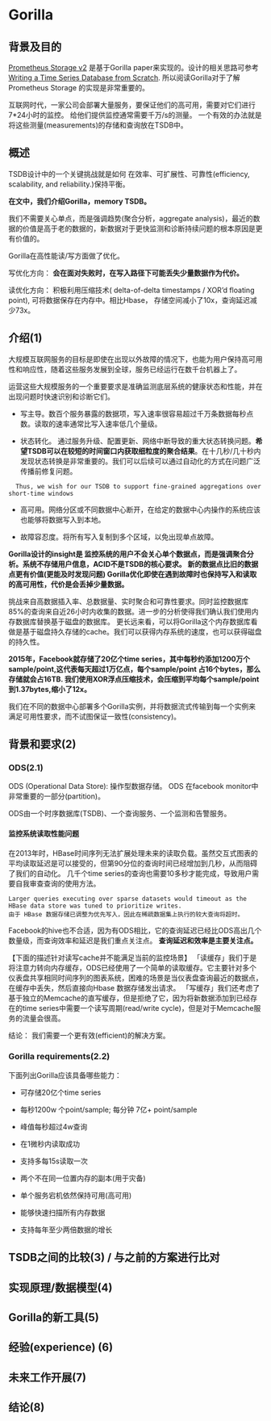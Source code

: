 # Gorilla 


## 背景及目的

[Prometheus Storage v2](https://github.com/prometheus-junkyard/tsdb) 是基于Gorilla paper来实现的。设计的相关思路可参考[Writing a Time Series Database from Scratch](https://fabxc.org/tsdb/).
所以阅读Gorilla对于了解Prometheus Storage 的实现是非常重要的。

互联网时代，一家公司会部署大量服务，要保证他们的高可用，需要对它们进行7*24小时的监控。 给他们提供监控通常需要千万/s的测量。
一个有效的办法就是将这些测量(measurements)的存储和查询放在TSDB中。

## 概述

TSDB设计中的一个关键挑战就是如何 在效率、可扩展性、可靠性(efficiency, scalability, and reliability.)保持平衡。

**在文中，我们介绍Gorilla，memory TSDB。**

我们不需要关心单点，而是强调趋势(聚合分析，aggregate analysis)，最近的数据的价值是高于老的数据的，新数据对于更快监测和诊断持续问题的根本原因是更有价值的。

Gorilla在高性能读/写方面做了优化。

写优化方向： **会在面对失败时，在写入路径下可能丢失少量数据作为代价。**

读优化方向： 积极利用压缩技术( delta-of-delta timestamps /   XOR’d floating point), 可将数据保存在内存中。相比Hbase， 存储空间减小了10x，查询延迟减少73x。


## 介绍(1)

大规模互联网服务的目标是即使在出现以外故障的情况下，也能为用户保持高可用性和响应性，随着这些服务发展到全球，服务已经运行在数千台机器上了。

运营这些大规模服务的一个重要要求是准确监测底层系统的健康状态和性能，并在出现问题时快速识别和诊断它们。

- 写主导。数百个服务暴露的数据项，写入速率很容易超过千万条数据每秒点数。读取的速率通常比写入速率低几个量级。

- 状态转化。 通过服务升级、配置更新、网络中断导致的重大状态转换问题。**希望TSDB可以在较短的时间窗口内获取细粒度的聚合结果**。在十几秒/几十秒内发现状态转换是非常重要的。我们可以后续可以通过自动化的方式在问题广泛传播前修复问题。
```
  Thus, we wish for our TSDB to support fine-grained aggregations over short-time windows
 ```

- 高可用。网络分区或不同数据中心断开，在给定的数据中心内操作的系统应该也能够将数据写入到本地。

- 故障容忍度。将所有写入复制到多个区域，以免出现单点故障。

**Gorilla设计的insight是 监控系统的用户不会关心单个数据点，而是强调聚合分析。系统不存储用户信息，ACID不是TSDB的核心要求。 新的数据点比旧的数据点更有价值(更能及时发现问题)
Gorilla优化即使在遇到故障时也保持写入和读取的高可用性，代价是会丢掉少量数据。**

挑战来自高数据插入率、总数据量、实时聚合和可靠性要求。同时监控数据库85%的查询来自近26小时内收集的数据。进一步的分析使得我们确认我们使用内存数据库替换基于磁盘的数据库。
更长远来看，可以将Gorilla这个内存数据库看做是基于磁盘持久存储的cache。我们可以获得内存系统的速度，也可以获得磁盘的持久性。

**2015年，Facebook就存储了20亿个time series，其中每秒约添加1200万个sample/point,这代表每天超过1万亿点，每个sample/point 占16个bytes，那么存储就会占16TB.
我们使用XOR浮点压缩技术，会压缩到平均每个sample/point到1.37bytes,缩小了12x。**

我们在不同的数据中心部署多个Gorilla实例，并将数据流式传输到每一个实例来满足可用性要求，而不试图保证一致性(consistency)。


## 背景和要求(2)

### ODS(2.1)

ODS (Operational Data Store): 操作型数据存储。 ODS 在facebook monitor中非常重要的一部分(partition)。

ODS由一个时序数据库(TSDB)、一个查询服务、一个监测和告警服务。

#### 监控系统读取性能问题

在2013年时，HBase时间序列无法扩展处理未来的读取负载。虽然交互式图表的平均读取延迟是可以接受的，但第90分位的查询时间已经增加到几秒，从而阻碍了我们的自动化。
几千个time series的查询也需要10多秒才能完成，导致用户需要自我审查查询的使用方法。
```
Larger queries executing over sparse datasets would timeout as the HBase data store was tuned to prioritize writes.
由于 HBase 数据存储已调整为优先写入，因此在稀疏数据集上执行的较大查询将超时。
```
Facebook的hive也不合适，因为有ODS相比，它的查询延迟已经比ODS高出几个数量级，而查询效率和延迟是我们重点关注点。
**查询延迟和效率是主要关注点。**


【下面的描述针对读写cache并不能满足当前的监控场景】
「读缓存」我们于是将注意力转向内存缓存，ODS已经使用了一个简单的读取缓存。它主要针对多个仪表盘共享相同时间序列的图表系统，困难的场景是当仪表盘查询最近的数据点，在缓存中丢失，然后直接向Hbase
数据存储发出请求。
「写缓存」我们还考虑了基于独立的Memcache的直写缓存，但是拒绝了它，因为将新数据添加到已经存在的time series中需要一个读写周期(read/write cycle)，但是对于Memcache服务的流量会很高。

结论： 我们需要一个更有效(efficient)的解决方案。


### Gorilla requirements(2.2)

下面列出Gorilla应该具备哪些能力：

- 可存储20亿个time series

- 每秒1200w 个point/sample; 每分钟 7亿+ point/sample

- 峰值每秒超过4w查询

- 在1微秒内读取成功

- 支持多每15s读取一次

- 两个不在同一位置内存的副本(用于灾备)

- 单个服务宕机依然保持可用(高可用)

- 能够快速扫描所有内存数据

- 支持每年至少两倍数据的增长



## TSDB之间的比较(3)  / 与之前的方案进行比对




## 实现原理/数据模型(4)




## Gorilla的新工具(5)



## 经验(experience) (6)



## 未来工作开展(7)



## 结论(8)





